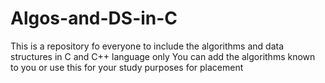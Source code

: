 # Algos-and-DS-in-C
This is a repository fo everyone to include the algorithms and data structures in C and C++ language only
You can add the algorithms known to you or use this for your study purposes for placement
